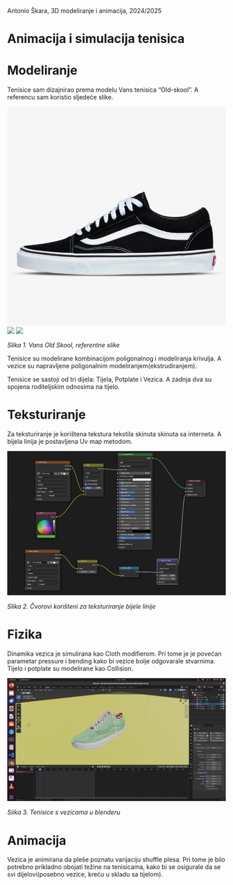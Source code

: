 ﻿Antonio Škara, 3D modeliranje i animacija, 2024/2025 
# Animacija i simulacija tenisica 
# Modeliranje 
Tenisice sam dizajnirao prema modelu Vans tenisica “Old-skool”. A referencu sam koristio sljedeće slike. 

![](images/vans_side.png) ![](images/Aspose.Words.vans_down.png) ![](vans_upper.png)

*Slika 1. Vans Old Skool, referentne slike* 

Tenisice su modelirane kombinacijom poligonalnog i modeliranja krivulja. A vezice su napravljene poligonalnim modeliranjem(ekstrudiranjem). 

Tenisice se sastoji od tri dijela: Tijela, Potplate i Vezica. A zadnja dva su spojena roditeljskim odnosima na tijelo. 
# Teksturiranje 
Za teksturiranje je korištena tekstura tekstila skinuta skinuta sa interneta. A bijela linija je postavljena Uv map metodom. 

![](images/screen1.png)

*Slika 2. Čvorovi korišteni za teksturiranje bijele linije* 
# Fizika 
Dinamika vezica je simulirana kao Cloth modifierom. Pri tome je je povećan parametar pressure i bending kako bi vezice bolje odgovarale stvarnima. Tijelo i potplate su modelirane kao Collision. 

![](images/screen2.png)

*Siika 3. Tenisice s vezicama u blenderu* 
# Animacija 
Vezica je animirana da pleše poznatu varijaciju shuffle plesa. Pri tome je bilo potrebno prikladno obojati težine na tenisicama, kako bi se osigurale da se svi dijelovi(posebno vezice, kreću u skladu sa tijelom). 
